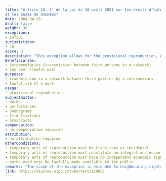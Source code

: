 ```yaml
---
title: "Article 10, 5° de la Loi du 18 avril 2001 sur les droits d’auteur, les droits voisins
et les bases de données"
date: 2004-04-18
draft: false
weight: 30
exceptions:
- info51
jurisdictions:
- LU
score: 3
description: "This exception allows for the provisional reproduction, which is transitory or incidental, which constitutes an integral and essential part of a technical process, which has no independent economic significance and whose sole purpose is to allow transmission in a network between third parties by a intermediary or lawful use of a work." 
beneficiaries:
- intermediaries (transmission between third persons in a network)
- any user (lawful use)
purposes: 
- transmission in a network between third parties by a intermediary 
- lawful use of a work
usage:
- provisional reproduction
subjectmatter:
- works
- performances
- phonograms
- film fixations
- broadcasts
compensation:
- no compensation required
attribution: 
- no attribution required
otherConditions: 
- temporary acts of reproduction must be transitory or incidental
- temporary acts of reproduction must constitute an integral and essential part of a technical process
- temporary acts of reproduction must have no independent economic significance
- works used must be lawfully made available to the public
remarks: "The scope of the exception is extended to neighbouring rights under Art. 46 (1), 5° - for performers, phonogram and film producers; and Art. 55 - for broadcasters. All exceptions apply mutatis mutandis to the distribution right."
link: https://wipolex.wipo.int/en/text/128652
---
```


